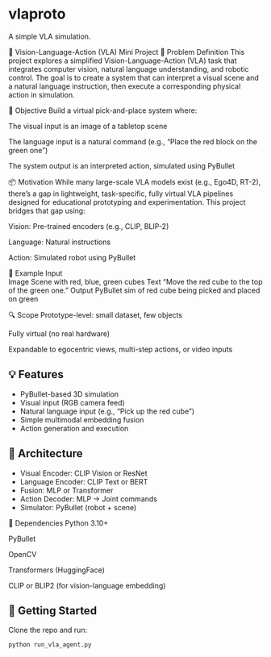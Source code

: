 # vlaproto
A simple VLA simulation.

🚀 Vision-Language-Action (VLA) Mini Project
🧠 Problem Definition
This project explores a simplified Vision-Language-Action (VLA) task that integrates computer vision, natural language understanding, and robotic control. The goal is to create a system that can interpret a visual scene and a natural language instruction, then execute a corresponding physical action in simulation.

🎯 Objective
Build a virtual pick-and-place system where:

The visual input is an image of a tabletop scene

The language input is a natural command (e.g., “Place the red block on the green one”)

The system output is an interpreted action, simulated using PyBullet

📦 Motivation
While many large-scale VLA models exist (e.g., Ego4D, RT-2), there’s a gap in lightweight, task-specific, fully virtual VLA pipelines designed for educational prototyping and experimentation. This project bridges that gap using:

Vision: Pre-trained encoders (e.g., CLIP, BLIP-2)

Language: Natural instructions

Action: Simulated robot using PyBullet

🧪 Example
Input	
Image	Scene with red, blue, green cubes
Text	“Move the red cube to the top of the green one.”
Output	PyBullet sim of red cube being picked and placed on green

🔍 Scope
Prototype-level: small dataset, few objects

Fully virtual (no real hardware)

Expandable to egocentric views, multi-step actions, or video inputs

## 💡 Features
- PyBullet-based 3D simulation
- Visual input (RGB camera feed)
- Natural language input (e.g., “Pick up the red cube”)
- Simple multimodal embedding fusion
- Action generation and execution

## 🧠 Architecture
- Visual Encoder: CLIP Vision or ResNet
- Language Encoder: CLIP Text or BERT
- Fusion: MLP or Transformer
- Action Decoder: MLP → Joint commands
- Simulator: PyBullet (robot + scene)

📎 Dependencies
Python 3.10+

PyBullet

OpenCV

Transformers (HuggingFace)

CLIP or BLIP2 (for vision-language embedding)

## 🚀 Getting Started
Clone the repo and run:

```bash
python run_vla_agent.py

